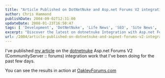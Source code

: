 ```yaml
---
title: "Article Published on DotNetNuke and Asp.net Forums V2 integration"
author: Chris Hammond
publishDate: 2004-09-02T12:31:00
updateDate: 2008-01-23T16:50:47
tags: [ 'Development', 'DotNetNuke', 'Life News', 'SEO', 'Site News', 'Technology' ]
excerpt: "Discover the latest on dotnetnuke Integration with Asp.net Forums V2 at OakleyForums.com! Learn about the exciting CommunityServer :: forums project today."
url: /2004/article-published-on-dotnetnuke-and-aspnet-forums-v2-integration  # Use the generated URL with year
---
```

<P>I've published <A href="https://www.chrishammond.com/articles/252">my article</A> on the <A href="https://www.chrishammond.com/articles/252.aspx"><A title=DotNetNuke.com href="https://www.dotnetnuke.com/" target=_blank>dotnetnuke</A> Asp.net Forums V2</A> (CommunityServer :: forums) integration work that I've been doing for the past few days.</P> <P>You can see the results in action at <A href="https://www.oakleyforums.com/">OakleyForums.com</A></P>

